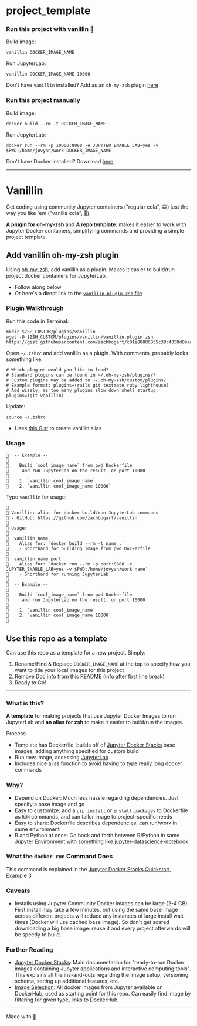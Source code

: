 # project_template

### Run this project with vanillin 🍦

Build image:
```
vanillin DOCKER_IMAGE_NAME
```

Run JupyterLab:
```
vanillin DOCKER_IMAGE_NAME 10000
```

Don't have `vanillin` installed? Add as an `oh-my-zsh` plugin [here](https://github.com/zachbogart/vanillin#vanillin)

### Run this project manually

Build image:
```
docker build --rm -t DOCKER_IMAGE_NAME .
```

Run JupyterLab:
```
docker run --rm -p 10000:8888 -e JUPYTER_ENABLE_LAB=yes -v $PWD:/home/jovyan/work DOCKER_IMAGE_NAME
```

Don't have Docker installed? Download [here](https://docs.docker.com/get-docker/)

***

# Vanillin

Get coding using community Jupyter containers ("regular cola", 😀) just the way you like 'em ("vanilla cola", 🤩).

**A plugin for oh-my-zsh** and **A repo template**: makes it easier to work with Jupyter Docker containers, simplifying commands and providing a simple project template.

## Add vanillin oh-my-zsh plugin

Using [oh-my-zsh](https://ohmyz.sh/), add vanillin as a plugin. Makes it easier to build/run project docker containers for JupyterLab.

- Follow along below
- Or here's a direct link to the [`vanillin.plugin.zsh` file](https://gist.githubusercontent.com/zachbogart/c01e88886855c39c4058d0baa43ec9ec)

### Plugin Walkthrough

Run this code in Terminal:
```
mkdir $ZSH_CUSTOM/plugins/vanillin
wget -O $ZSH_CUSTOM/plugins/vanillin/vanillin.plugin.zsh https://gist.githubusercontent.com/zachbogart/c01e88886855c39c4058d0baa43ec9ec/raw/vanillin.plugin.zsh
```

Open `~/.zshrc` and add vanillin as a plugin. With comments, probably looks something like:
```
# Which plugins would you like to load?
# Standard plugins can be found in ~/.oh-my-zsh/plugins/*
# Custom plugins may be added to ~/.oh-my-zsh/custom/plugins/
# Example format: plugins=(rails git textmate ruby lighthouse)
# Add wisely, as too many plugins slow down shell startup.
plugins=(git vanillin)
```

Update:
```
source ~/.zshrc
```

- Uses [this Gist](https://gist.github.com/zachbogart/c01e88886855c39c4058d0baa43ec9ec) to create vanillin alias

### Usage

```
🍦  -- Example --
🍦
🍦    Build `cool_image_name` from pwd Dockerfile
🍦     and run JupyterLab on the result, on port 10000
🍦
🍦    1. `vanillin cool_image_name`
🍦    2. `vanillin cool_image_name 10000`
```

Type `vanillin` for usage:
```
🍦
🍦 Vanillin: alias for docker build/run JupyterLab commands
🍦 - GitHub: https://github.com/zachbogart/vanillin
🍦
🍦 Usage:
🍦
🍦  vanillin name
🍦    Alias for: `docker build --rm -t name .`
🍦    - Shorthand for building image from pwd Dockerfile
🍦
🍦  vanillin name port
🍦    Alias for: `docker run --rm -p port:8888 -e JUPYTER_ENABLE_LAB=yes -v $PWD:/home/jovyan/work name`
🍦    - Shorthand for running JupyterLab
🍦
🍦  -- Example --
🍦
🍦    Build `cool_image_name` from pwd Dockerfile
🍦     and run JupyterLab on the result, on port 10000
🍦
🍦    1. `vanillin cool_image_name`
🍦    2. `vanillin cool_image_name 10000`
🍦
```

## Use this repo as a template

Can use this repo as a template for a new project. Simply:

1. Rename/Find & Replace `DOCKER_IMAGE_NAME` at the top to specify how you want to title your local images for this project
2. Remove Doc info from this README (info after first line break)
3. Ready to Go!

*** 

### What is this?

**A template** for making projects that use Jupyter Docker Images to run JupyterLab and **an alias for zsh** to make it easier to build/run the images.

Process
- Template has Dockerfile, builds off of [Jupyter Docker Stacks](https://jupyter-docker-stacks.readthedocs.io/en/latest/) base images, adding anything specified for custom build
- Run new image, accessing [JupyterLab](https://jupyterlab.readthedocs.io/)
- Includes nice alias function to avoid having to type really long docker commands

### Why?

- Depend on Docker: Much less hassle regarding dependencies. Just specify a base image and go
- Easy to customize: add a `pip install` or `install.packages` to Dockerfile as `RUN` commands, and can tailor image to project-specific needs
- Easy to share: Dockerfile describes dependencies, can run/work in same environment
- R and Python at once: Go back and forth between R/Python in same Jupyter Environment with something like [jupyter-datascience-notebook](https://jupyter-docker-stacks.readthedocs.io/en/latest/using/selecting.html#jupyter-datascience-notebook)

### What the `docker run` Command Does

This command is explained in the [Jupyter Docker Stacks Quickstart](https://jupyter-docker-stacks.readthedocs.io/en/latest/#quick-start), Example 3

### Caveats

- Installs using Jupyter Community Docker images can be large (2-4 GB). First install may take a few minutes, but using the same base image across different projects will reduce any instances of large install wait times (Docker will use cached base image). So don't get scared downloading a big base image: reuse it and every project afterwards will be speedy to build.

### Further Reading

- [Jupyter Docker Stacks](https://jupyter-docker-stacks.readthedocs.io/en/latest/): Main documentation for "ready-to-run Docker images containing Jupyter applications and interactive computing tools". This explains all the ins-and-outs regarding the image setup, versioning schema, setting up additional features, etc.
- [Image Selection](https://jupyter-docker-stacks.readthedocs.io/en/latest/using/selecting.html): All docker images from Jupyter available on DockerHub, used as starting point for this repo. Can easily find image by filtering for given type, links to DockerHub.

***

Made with 💖
